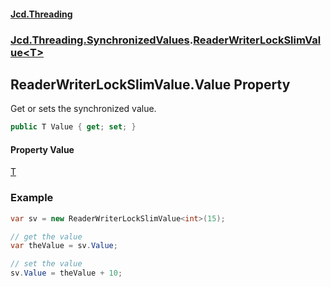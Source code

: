 #### [Jcd.Threading](index.md 'index')
### [Jcd.Threading.SynchronizedValues](Jcd.Threading.SynchronizedValues.md 'Jcd.Threading.SynchronizedValues').[ReaderWriterLockSlimValue&lt;T&gt;](ReaderWriterLockSlimValue_T_.md 'Jcd.Threading.SynchronizedValues.ReaderWriterLockSlimValue<T>')

## ReaderWriterLockSlimValue<T>.Value Property

Get or sets the synchronized value.

```csharp
public T Value { get; set; }
```

#### Property Value
[T](ReaderWriterLockSlimValue_T_.md#Jcd.Threading.SynchronizedValues.ReaderWriterLockSlimValue_T_.T 'Jcd.Threading.SynchronizedValues.ReaderWriterLockSlimValue<T>.T')

### Example

```csharp
var sv = new ReaderWriterLockSlimValue<int>(15);

// get the value
var theValue = sv.Value;

// set the value
sv.Value = theValue + 10;
```